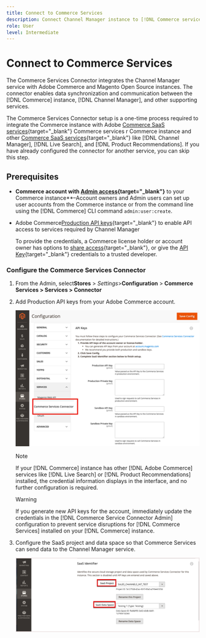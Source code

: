 ```yaml
---
title: Connect to Commerce Services
description: Connect Channel Manager instance to [!DNL Commerce services] to enable data synchronization and communication between the Commerce instance, Channel Manager, and other supporting services.
role: User
level: Intermediate
---
```

# Connect to Commerce Services

The Commerce Services Connector integrates the Channel Manager service with Adobe Commerce and Magento Open Source instances. The connector enables data synchronization and communication between the [!DNL Commerce] instance, [!DNL Channel Manager], and other supporting services.

 The Commerce Services Connector setup is a one-time process required to integrate the Commerce instance with Adobe  [Commerce SaaS services](https://experienceleague.adobe.com/docs/commerce-merchant-services/user-guides/home.html){target="_blank"}  Commerce services r Commerce instance and other [Commerce SaaS services](https://experienceleague.adobe.com/docs/commerce-merchant-services/user-guides/home.html){target="_blank"}  like [!DNL Channel Manager], [!DNL Live Search], and [!DNL Product Recommendations]. If you have already configured the connector for another service, you can skip this step.

## Prerequisites

- **Commerce account with [Admin access](https://docs.magento.com/user-guide/stores/admin.html){target="_blank"}** to your Commerce instance**–Account owners and Admin users can set up user accounts from the Commerce instance or from the command line using the [!DNL Commerce] CLI command `admin:user:create`.

- Adobe Commerce[Production API keys](https://docs.magento.com/user-guide/system/saas.html#apikey){target="_blank"} to enable API access to services required by Channel Manager  
    
  To provide the credentials, a Commerce license holder or account owner has options to 
  [share access](https://docs.magento.com/user-guide/magento/magento-account-share.html){target="_blank"}, or give the [API Key](https://docs.magento.com/user-guide/system/saas.html#apikey){target="_blank"} credentials to a trusted developer.

### Configure the Commerce Services Connector

1. From the Admin, select**Stores** > _Settings_>**Configuration** > **Commerce Services > Services > Connector**

1. Add Production API keys from your Adobe Commerce account.

   ![[!DNL Commerce Service Connector] service in the [!DNL Admin] view](assets/commerce-services-connector-admin-service-view.png)
     
  
   >[!NOTE]
   >
   > If your [!DNL Commerce] instance has other [!DNL Adobe Commerce] services like [!DNL Live Search] or [!DNL Product Recommendations] installed, the credential information displays in the interface, and no further configuration is required.

   >[!WARNING]
   >
   >If you generate new API keys for the account, immediately update the credentials in the [!DNL Commerce Service Connector Admin] configuration to prevent service disruptions for [!DNL Commerce Services] installed on your [!DNL Commerce] instance.

1. Configure the SaaS project and data space so that Commerce Services can send data to the Channel Manager service.

   ![[!DNL Commerce Service Connector] SaaS Identifier configuration in the [!DNL Admin] view](assets/commerce-services-connector-saas-config.png)
   
